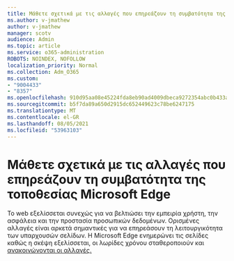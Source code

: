 ```yaml
---
title: Μάθετε σχετικά με τις αλλαγές που επηρεάζουν τη συμβατότητα της τοποθεσίας Microsoft Edge
ms.author: v-jmathew
author: v-jmathew
manager: scotv
audience: Admin
ms.topic: article
ms.service: o365-administration
ROBOTS: NOINDEX, NOFOLLOW
localization_priority: Normal
ms.collection: Adm_O365
ms.custom:
- "9004433"
- "8357"
ms.openlocfilehash: 910d95aa08e45224fda8eb90ad4009dbeca9272354abc0b433a63e4566810f64
ms.sourcegitcommit: b5f7da89a650d2915dc652449623c78be6247175
ms.translationtype: MT
ms.contentlocale: el-GR
ms.lasthandoff: 08/05/2021
ms.locfileid: "53963103"
---
```

# <a name="learn-about-site-compatibility-affecting-changes-coming-to-microsoft-edge"></a>Μάθετε σχετικά με τις αλλαγές που επηρεάζουν τη συμβατότητα της τοποθεσίας Microsoft Edge

Το web εξελίσσεται συνεχώς για να βελτιώσει την εμπειρία χρήστη, την ασφάλεια και την προστασία προσωπικών δεδομένων. Ορισμένες αλλαγές είναι αρκετά σημαντικές για να επηρεάσουν τη λειτουργικότητα των υπαρχουσών σελίδων. Η Microsoft Edge ενημερώνει τις σελίδες καθώς η σκέψη εξελίσσεται, οι λωρίδες χρόνου σταθεροποιούν και [ανακοινώνονται οι αλλαγές.](https://go.microsoft.com/fwlink/?linkid=2135534)

